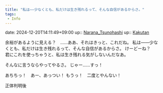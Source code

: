 ```yaml
---
title: "私は――少なくとも、私だけは生き残れるって、そんな自信があるからさ。"
tags:
 - Info
---
```


date: 2024-12-20T14:11:49+09:00
up:: [Narana_Tsunohashi](../Bar/Novel/Nacaria/Narana_Tsunohashi.md)
up:: [Kakutan](../Bar/Novel/Nacaria/Kakutan.md)

余裕があるように見える？　……ああ、それはきっと、これだね。
私は――少なくとも、私だけは生き残れるって、そんな自信があるからさ。
けーどーね？　君にこれを使っちゃうと、私は生き残れる気がしないんだなあ。

そんなに言うならやってやるさ。
じゃー……すっ！

あちちっ！　あー、あっつい！
もうっ！　二度とやんない！

正体判明後